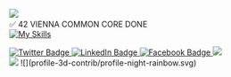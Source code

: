 ![](https://komarev.com/ghpvc/?username=ddyankov28&color=red)<br>
✅ 42 VIENNA COMMON CORE DONE
<br>
  [![My Skills](https://skillicons.dev/icons?i=c,cpp,js,html,css,py,docker,wordpress,vscode,bash,vim,linux,github)](https://skillicons.dev)
  <div id="badges">
  <a href="https://twitter.com/ddyankov23">
    <img src="https://img.shields.io/badge/Twitter-blue?style=for-the-badge&logo=twitter&logoColor=white" alt="Twitter Badge"/>
  </a>
  <a href="https://www.linkedin.com/in/ddyankov23">
    <img src="https://img.shields.io/badge/LinkedIn-blue?style=for-the-badge&logo=linkedin&logoColor=white" alt="LinkedIn Badge"/>
  </a>
  <a href="https://www.facebook.com/ymcmmb/">
    <img src="https://img.shields.io/badge/Facebook-blue?style=for-the-badge&logo=facebook&logoColor=white" alt="Facebook Badge"/>
  </a>
  <a href="https://www.instagram.com/deyandyankov23/">
    <img src="https://img.shields.io/badge/Instagram-%23E4405F.svg?style=for-the-badge&logo=Instagram&logoColor=white"/>
  </a>
</div>
<img src="https://github-readme-stats.vercel.app/api/top-langs?username=ddyankov28&layout=compact&theme=dark"/>
![](profile-3d-contrib/profile-night-rainbow.svg)

